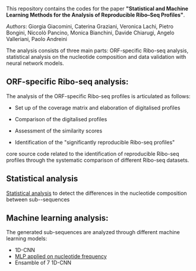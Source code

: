 This repository contains the codes for the paper **"Statistical and Machine Learning Methods for the Analysis of Reproducible Ribo–Seq Profiles"**.

*Authors*: 
Giorgia Giacomini, Caterina Graziani, Veronica Lachi, Pietro Bongini, Niccolò Pancino, Monica Bianchini, Davide Chiarugi, Angelo Valleriani, Paolo Andreini

The analysis consists of three main parts: ORF-specific Ribo-seq analysis, statistical analysis on the nucleotide composition and data validation with neural network models.

## ORF-specific Ribo-seq analysis:

The analysis of the ORF-specific Ribo-seq profiles is articulated as follows:

- Set up of the coverage matrix and elaboration of digitalised profiles

- Comparison of the digitalised profiles

- Assessment of the similarity scores

- Identification of the "significantly reproducible Ribo-seq profiles"

core source code related to the identification of reproducible Ribo-seq profiles through the systematic comparison of different Ribo-seq datasets.

## Statistical analysis
[Statistical analysis](https://github.com/pandrein/Ribo-Seq-analysis/tree/main/statistical_analysis) to detect the differences in the nucleotide composition between sub--sequences

## Machine learning analysis:
The generated sub-sequences are analyzed through different machine learning models:

- 1D-CNN
- [MLP applied on nucleotide frequency](https://github.com/pandrein/Ribo-Seq-analysis/tree/main/mlp_model)
- Ensamble of 7 1D-CNN


